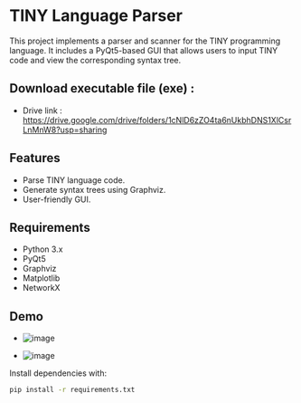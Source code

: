 # TINY Language Parser

This project implements a parser and scanner for the TINY programming language. It includes a PyQt5-based GUI that allows users to input TINY code and view the corresponding syntax tree.

## Download executable file (exe) :
- Drive link : https://drive.google.com/drive/folders/1cNlD6zZO4ta6nUkbhDNS1XlCsrLnMnW8?usp=sharing

## Features
- Parse TINY language code.
- Generate syntax trees using Graphviz.
- User-friendly GUI.

## Requirements
- Python 3.x
- PyQt5
- Graphviz
- Matplotlib
- NetworkX


## Demo 
- ![image](https://github.com/user-attachments/assets/0f2d8283-ed98-4448-94b4-6ba3a867359a)

- ![image](https://github.com/user-attachments/assets/8139ff85-0975-4338-8018-3e1690c5bd9e)

Install dependencies with:
```bash
pip install -r requirements.txt


